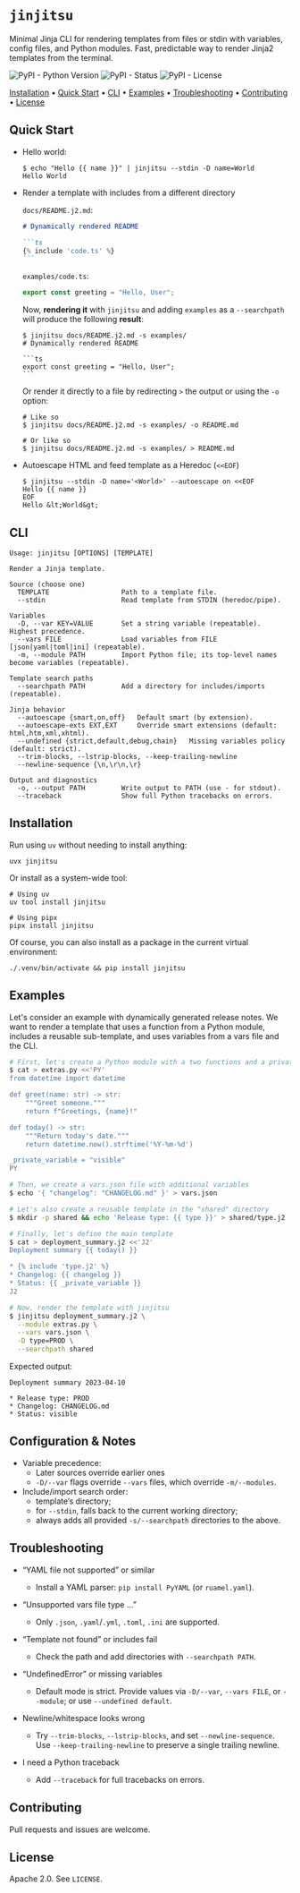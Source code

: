 <h1><code>jinjitsu</code></h1>

Minimal Jinja CLI for rendering templates from files or stdin with variables, config files, and Python modules.
Fast, predictable way to render Jinja2 templates from the terminal.

![PyPI - Python Version](https://img.shields.io/pypi/pyversions/jinjitsu)
![PyPI - Status](https://img.shields.io/pypi/status/jinjitsu)
![PyPI - License](https://img.shields.io/pypi/l/jinjitsu)

[Installation](#installation) • [Quick Start](#quick-start) • [CLI](#cli) • [Examples](#examples) • [Troubleshooting](#troubleshooting) • [Contributing](#contributing) • [License](#license)

## Quick Start

* Hello world:

  ```shell
  $ echo "Hello {{ name }}" | jinjitsu --stdin -D name=World
  Hello World
  ```

* Render a template with includes from a different directory

  `docs/README.j2.md`:

  ````markdown
  # Dynamically rendered README

  ```ts
  {% include 'code.ts' %}
  ```
   ````

  `examples/code.ts`:

  ```ts
  export const greeting = "Hello, User";
  ```

  Now, **rendering it** with `jinjitsu` and adding `examples` as
  a `--searchpath` will produce the following **result**:

  ````
  $ jinjitsu docs/README.j2.md -s examples/
  # Dynamically rendered README

  ```ts
  export const greeting = "Hello, User";
  ```
  ````

  Or render it directly to a file by redirecting `>` the output or using the `-o` option:

  ```shell
  # Like so
  $ jinjitsu docs/README.j2.md -s examples/ -o README.md

  # Or like so
  $ jinjitsu docs/README.j2.md -s examples/ > README.md
  ```

* Autoescape HTML and feed template as a Heredoc (`<<EOF`)

  ```shell
  $ jinjitsu --stdin -D name='<World>' --autoescape on <<EOF        
  Hello {{ name }}
  EOF
  Hello &lt;World&gt;
  ```

## CLI

```text
Usage: jinjitsu [OPTIONS] [TEMPLATE]

Render a Jinja template.

Source (choose one)
  TEMPLATE                  Path to a template file.
  --stdin                   Read template from STDIN (heredoc/pipe).

Variables
  -D, --var KEY=VALUE       Set a string variable (repeatable). Highest precedence.
  --vars FILE               Load variables from FILE [json|yaml|toml|ini] (repeatable).
  -m, --module PATH         Import Python file; its top‑level names become variables (repeatable).

Template search paths
  --searchpath PATH         Add a directory for includes/imports (repeatable).

Jinja behavior
  --autoescape {smart,on,off}   Default smart (by extension).
  --autoescape-exts EXT,EXT     Override smart extensions (default: html,htm,xml,xhtml).
  --undefined {strict,default,debug,chain}   Missing variables policy (default: strict).
  --trim-blocks, --lstrip-blocks, --keep-trailing-newline
  --newline-sequence {\n,\r\n,\r}

Output and diagnostics
  -o, --output PATH         Write output to PATH (use - for stdout).
  --traceback               Show full Python tracebacks on errors.
```

## Installation

Run using `uv` without needing to install anything:

```shell
uvx jinjitsu
```

Or install as a system-wide tool:

```shell
# Using uv
uv tool install jinjitsu

# Using pipx
pipx install jinjitsu
```

Of course, you can also install as a package in the current virtual environment:

```shell
./.venv/bin/activate && pip install jinjitsu
```

## Examples

Let's consider an example with dynamically generated release notes.
We want to render a template that uses a function from a Python module,
includes a reusable sub-template, and uses variables from a vars file and the CLI.

```bash
# First, let's create a Python module with a two functions and a private variable
$ cat > extras.py <<'PY'
from datetime import datetime

def greet(name: str) -> str:
    """Greet someone."""
    return f"Greetings, {name}!"

def today() -> str:
    """Return today's date."""
    return datetime.now().strftime('%Y-%m-%d')

_private_variable = "visible"
PY

# Then, we create a vars.json file with additional variables
$ echo '{ "changelog": "CHANGELOG.md" }' > vars.json

# Let's also create a reusable template in the "shared" directory
$ mkdir -p shared && echo 'Release type: {{ type }}' > shared/type.j2

# Finally, let's define the main template
$ cat > deployment_summary.j2 <<'J2'
Deployment summary {{ today() }}

* {% include 'type.j2' %}
* Changelog: {{ changelog }}
* Status: {{ _private_variable }}
J2

# Now, render the template with jinjitsu
$ jinjitsu deployment_summary.j2 \
  --module extras.py \
  --vars vars.json \
  -D type=PROD \
  --searchpath shared
```

Expected output:

```
Deployment summary 2023-04-10

* Release type: PROD
* Changelog: CHANGELOG.md
* Status: visible
```

## Configuration & Notes

* Variable precedence:
  * Later sources override earlier ones
  * `-D/--var` flags override `--vars` files, which override `-m/--modules`.
* Include/import search order:
  * template’s directory;
  * for `--stdin`, falls back to the current working directory;
  * always adds all provided `-s/--searchpath` directories to the above.

## Troubleshooting

- “YAML file not supported” or similar
  - Install a YAML parser: `pip install PyYAML` (or `ruamel.yaml`).

- “Unsupported vars file type …”
  - Only `.json`, `.yaml`/`.yml`, `.toml`, `.ini` are supported.

- “Template not found” or includes fail
  - Check the path and add directories with `--searchpath PATH`.

- “UndefinedError” or missing variables
  - Default mode is strict. Provide values via `-D/--var`, `--vars FILE`, or `--module`; or use `--undefined default`.

- Newline/whitespace looks wrong
  - Try `--trim-blocks`, `--lstrip-blocks`, and set `--newline-sequence`. Use `--keep-trailing-newline` to preserve a single trailing newline.

- I need a Python traceback
  - Add `--traceback` for full tracebacks on errors.

## Contributing

Pull requests and issues are welcome.

## License

Apache 2.0. See `LICENSE`.
